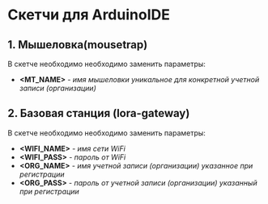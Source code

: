 # Скетчи для ArduinoIDE
## 1. Мышеловка(mousetrap)

В скетче необходимо необходимо заменить параметры:

- **<MT_NAME>** - *имя мышеловки уникальное для конкретной учетной записи (организации)*

## 2. Базовая станция (lora-gateway)

В скетче необходимо необходимо заменить параметры:

- **<WIFI_NAME>** - *имя сети WiFi*
- **<WIFI_PASS>** - *пароль от WiFi*
- **<ORG_NAME>** - *имя учетной записи (организации) указанное при регистрации*
- **<ORG_PASS>** - *пароль от учетной записи (организации) указанный при регистрации*
